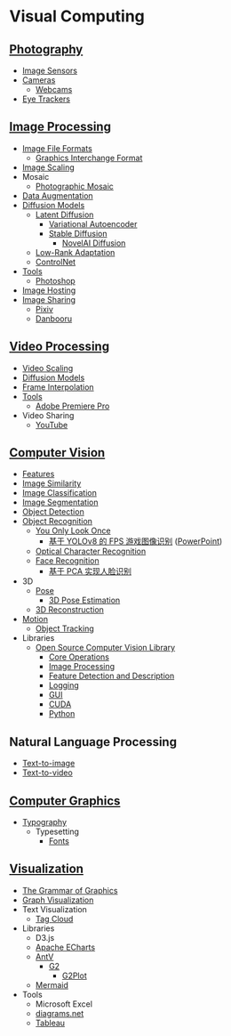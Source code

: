 # Visual Computing
## [Photography](Photo/README.md)
- [Image Sensors](Photo/Sensors/README.md)
- [Cameras](Photo/Cameras/README.md)
  - [Webcams](Photo/Cameras/Webcams.md)
- [Eye Trackers](Photo/Eye%20Trackers/README.md)

## [Image Processing](Image/README.md)
- [Image File Formats](Image/Formats/README.md)
  - [Graphics Interchange Format](Image/Formats/GIF.md)
- [Image Scaling](Image/Scaling/README.md)
- Mosaic
  - [Photographic Mosaic](Image/Mosaic/Photographic/README.md)
- [Data Augmentation](Image/Data%20Augmentation/README.md)
- [Diffusion Models](Image/Diffusion/README.md)
  - [Latent Diffusion](Image/Diffusion/Latent/README.md)
    - [Variational Autoencoder](Image/Diffusion/Latent/VAE.md)
    - [Stable Diffusion](Image/Diffusion/Latent/Stable/README.md)
      - [NovelAI Diffusion](Image/Diffusion/Latent/Stable/NovelAI.md)
  - [Low-Rank Adaptation](Image/Diffusion/LoRA.md)
  - [ControlNet](Image/Diffusion/ControlNet.md)
- [Tools](Image/Tools/README.md)
  - [Photoshop](Image/Tools/Photoshop/README.md)
- [Image Hosting](Image/Hosting.md)
- [Image Sharing](Image/Sharing/README.md)
  - [Pixiv](Image/Sharing/Pixiv.md)
  - [Danbooru](Image/Sharing/Danbooru.md)

## [Video Processing](Video/README.md)
- [Video Scaling](Video/Scaling.md)
- [Diffusion Models](Video/Diffusion/README.md)
- [Frame Interpolation](Video/Frame%20Interpolation.md)
- [Tools](Video/Tools/README.md)
  - [Adobe Premiere Pro](Video/Tools/Premiere/README.md)
- Video Sharing
  - [YouTube](Video/Sharing/YouTube.md)

## [Computer Vision](Vision/README.md)
- [Features](Vision/Features/README.md)
- [Image Similarity](Vision/Image%20Similarity/README.md)
- [Image Classification](Vision/Image%20Classification/README.md)
- [Image Segmentation](Vision/Image%20Segmentation/README.md)
- [Object Detection](Vision/Object%20Detection/README.md)
- [Object Recognition](Vision/Object%20Recognition/README.md)
  - [You Only Look Once](Vision/Object%20Recognition/YOLO/README.md)
    - [基于 YOLOv8 的 FPS 游戏图像识别](Vision/Object%20Recognition/YOLO/基于%20YOLOv8%20的%20FPS%20游戏图像识别.pdf) ([PowerPoint](Vision/Object%20Recognition/YOLO/基于%20YOLOv8%20的%20FPS%20游戏图像识别.pptx))
  - [Optical Character Recognition](Vision/Object%20Recognition/Characters/README.md)
  - [Face Recognition](Vision/Object%20Recognition/Faces/README.md)
    - [基于 PCA 实现人脸识别](Vision/Object%20Recognition/Faces/基于%20PCA%20实现人脸识别.md)
- 3D
  - [Pose](Vision/3D/Poses/README.md)
    - [3D Pose Estimation](Vision/3D/Poses/Estimation.md)
  - [3D Reconstruction](Vision/3D/Reconstruction/README.md)
- [Motion](Vision/Motion/README.md)
  - [Object Tracking](Vision/Motion/Object%20Tracking/RAEDME.md)
- Libraries
  - [Open Source Computer Vision Library](Vision/Libraries/OpenCV/README.md)
    - [Core Operations](Vision/Libraries/OpenCV/Core.md)
    - [Image Processing](Vision/Libraries/OpenCV/Image.md)
    - [Feature Detection and Description](Vision/Libraries/OpenCV/Features.md)
    - [Logging](Vision/Libraries/OpenCV/Logging.md)
    - [GUI](Vision/Libraries/OpenCV/GUI.md)
    - [CUDA](Vision/Libraries/OpenCV/CUDA.md)
    - [Python](Vision/Libraries/OpenCV/Python.md)

## Natural Language Processing
- [Text-to-image](NLP/Text-to-image/README.md)
- [Text-to-video](NLP/Text-to-video/README.md)

## [Computer Graphics](Graphics/README.md)
- [Typography](Graphics/Typography/README.md)
  - Typesetting
    - [Fonts](Graphics/Typography/Typesetting/Fonts.md)

## [Visualization](Visualization/README.md)
- [The Grammar of Graphics](Visualization/The%20Grammar%20of%20Graphics.md)
- [Graph Visualization](Visualization/Graph/README.md)
- Text Visualization
  - [Tag Cloud](Visualization/Text/Tag%20Cloud.md)
- Libraries
  - D3.js
  - [Apache ECharts](Visualization/Libraries/ECharts/README.md)
  - [AntV](Visualization/Libraries/AntV/README.md)
    - [G2](Visualization/Libraries/AntV/G2.md)
      - [G2Plot](Visualization/Libraries/AntV/G2Plot.md)
  - [Mermaid](Visualization/Libraries/Mermaid/README.md)
- Tools
  - Microsoft Excel
  - [diagrams.net](Visualization/Tools/diagrams.net.md)
  - [Tableau](Visualization/Tools/Tableau.md)